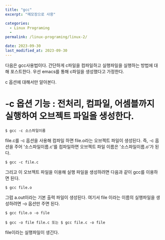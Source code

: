 ```yaml
---
title: "gcc"
excerpt: "메모장으로 사용"

categories:
  - Linux Programing
  - 
permalink: /linux-programing/linux-2/

date: 2023-09-30
last_modified_at: 2023-09-30
---
```

다음은 gcc사용법이다.
간단하게 c파일을 컴파일하고 실행파일을 실행하는 방법에 대해 포스트한다.
우선 emacs를 통해 c파일을 생성했다고 가정한다.

c 옵션에 대해서만 알아본다.

# -c 옵션 기능 : 전처리, 컴파일, 어셈블까지 실행하여 오브젝트 파일을 생성한다. 
```
$ gcc -c 소스파일이름
```
file.c를 -c 옵션을 사용해 컴파일 하면 file.o라는 오브젝트 파일이 생성된다.
즉, -c 옵션을 주어 ‘소스파일이름.c'를 컴파일하면 오브젝트 파일 이름은 ’소스파일이름.o'가 된다.

```
$ gcc -c file.c
```
그리고 이 오브젝트 파일을 이용해 실행 파일을 생성하려면 다음과 같이 gcc를 이용하면 된다.

```
$ gcc file.o
```
그럼 a.out이라는 기본 출력 파일이 생성된다. 여기서 file 이라는 이름의 실행파일을 생성하려면 -o 옵션만 주면 된다.
```
$ gcc file.o -o file
```

```
$ gcc -o file file.c 또는 $ gcc file.c -o file
```
file이라는 실행파일이 생긴다.

